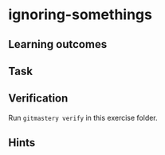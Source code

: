 # ignoring-somethings

<!--- Insert exercise description -->

## Learning outcomes

<!--- Insert exercise learning outcomes -->

## Task

<!--- Insert exercise task, simplify what needs to be done -->

## Verification

Run `gitmastery verify` in this exercise folder.

## Hints

<!--- Insert hints here -->
<!--- 
    Use Github Markdown's collapsible content:
    <details>
    <summary>...</summary>
    ...
    </details>
-->
